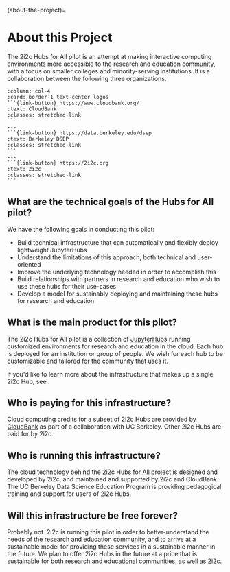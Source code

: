 (about-the-project)=
# About this Project

The 2i2c Hubs for All pilot is an attempt at making interactive computing environments more accessible to the research and education community, with a focus on smaller colleges and minority-serving institutions. It is a collaboration between the following three organizations.

````{panels}
:column: col-4
:card: border-1 text-center logos
```{link-button} https://www.cloudbank.org/
:text: CloudBank
:classes: stretched-link
```
---
```{link-button} https://data.berkeley.edu/dsep
:text: Berkeley DSEP
:classes: stretched-link
```
---
```{link-button} https://2i2c.org
:text: 2i2c
:classes: stretched-link
```
````

## What are the technical goals of the Hubs for All pilot?

We have the following goals in conducting this pilot:

- Build technical infrastructure that can automatically and flexibly deploy lightweight JupyterHubs
- Understand the limitations of this approach, both technical and user-oriented
- Improve the underlying technology needed in order to accomplish this
- Build relationships with partners in research and education who wish to use these hubs for their use-cases
- Develop a model for sustainably deploying and maintaining these hubs for research and education

## What is the main product for this pilot?

The 2i2c Hubs for All pilot is a collection of [JupyterHubs](https://jupyter.org/hub) running customized environments for research and education in the cloud. Each hub is deployed for an institution or group of people. We wish for each hub to be customizable and tailored for the community that uses it.

If you'd like to learn more about the infrastructure that makes up a single 2i2c Hub, see [](infrastructure.md).

## Who is paying for this infrastructure?

Cloud computing credits for a subset of 2i2c Hubs are provided by [CloudBank](https://www.cloudbank.org/) as part of a collaboration with UC Berkeley. Other 2i2c Hubs are paid for by 2i2c.

## Who is running this infrastructure?

The cloud technology behind the 2i2c Hubs for All project is designed and developed by 2i2c, and maintained and supported by 2i2c and CloudBank. The UC Berkeley Data Science Education Program is providing pedagogical training and support for users of 2i2c Hubs.

## Will this infrastructure be free forever?

Probably not. 2i2c is running this pilot in order to better-understand the needs of the research and education community, and to arrive at a sustainable model for providing these services in a sustainable manner in the future. We plan to offer 2i2c Hubs in the future at a price that is sustainable for both research and educational communities, as well as 2i2c.
